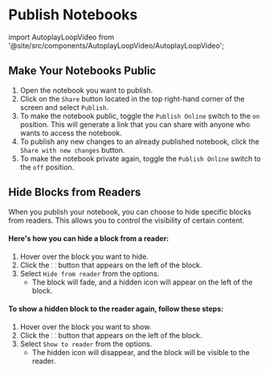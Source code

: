 
# Publish Notebooks

import AutoplayLoopVideo from '@site/src/components/AutoplayLoopVideo/AutoplayLoopVideo';

<AutoplayLoopVideo src="https://decipad-docs.s3.eu-west-2.amazonaws.com/videos/publishvideo.mov" playbackSpeed={2} />

## Make Your Notebooks Public

1.  Open the notebook you want to publish.
2.  Click on the `Share` button located in the top right-hand corner of the screen and select `Publish`.
3.  To make the notebook public, toggle the `Publish Online` switch to the `on` position. This will generate a link that you can share with anyone who wants to access the notebook.
4.  To publish any new changes to an already published notebook, click the `Share with new changes` button.
5.  To make the notebook private again, toggle the `Publish Online` switch to the `off` position.

## Hide Blocks from Readers

When you publish your notebook, you can choose to hide specific blocks from readers. This allows you to control the visibility of certain content.

<AutoplayLoopVideo src="https://decipad-docs.s3.eu-west-2.amazonaws.com/videos/hidereader.mov" playbackSpeed={2} />

#### Here's how you can hide a block from a reader:

1.  Hover over the block you want to hide.
2.  Click the `⸬` button that appears on the left of the block.
3.  Select `Hide from reader` from the options.
    - The block will fade, and a hidden icon will appear on the left of the block.

#### To show a hidden block to the reader again, follow these steps:

1.  Hover over the block you want to show.
2.  Click the `⸬` button that appears on the left of the block.
3.  Select `Show to reader` from the options.
    - The hidden icon will disappear, and the block will be visible to the reader.
